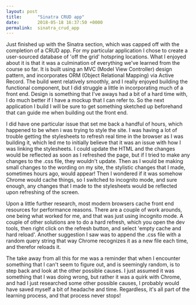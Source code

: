 ```yaml
---
layout: post
title:      "Sinatra CRUD app"
date:       2018-05-18 16:37:50 +0000
permalink:  sinatra_crud_app
---
```



Just finished up with the Sinatra section, which was capped off with the completion of a CRUD app.  For my particular application I chose to create a user-sourced database of 'off the grid' hotspring locations.  What I enjoyed about it is that it was a culmination of everything we've learned from the course so far.  It is built using an MVC (Model View Controller) design pattern, and incorporates ORM (Object Relational Mapping) via Active Record. The build went relatively smoothly, and I really enjoyed building the functional component, but I did struggle a little in incorporating much of a front end.  Design is something that I've aways had a bit of a hard time with, I do much better if I have a mockup that I can refer to.  So the next application I build I will be sure to get something sketched up beforehand that can guide me when building out the front end.

I did have one particular issue that set me back a handful of hours, which happened to be when i was trying to style the site.  I was having a lot of trouble getting the stylesheets to refresh real time in the browser as I was building it, which led me to initially believe that it was an issue with how I was linking the stylesheets.  I could update the HTML and the changes would be reflected as soon as I refreshed the page, but if I tried to make any changes to the .css file,  they wouldn't update.  Then as I would be making small changes to the wording on my site, the stylistic changes that I made, sometimes hours ago, would appear!  Then I wondered if it was somehow Chrome would cache things, so I switched to incognito mode, and sure enough, any changes that I made to the stylesheets would be reflected upon refreshing of the screen. 

Upon a little further research, most modern browsers cache front end resources for performance reasons.  There are a couple of work arounds, one being what worked for me, and that was just using incognito mode.  A couple of other solutions are to do a hard refresh, which you open the dev tools, then right click on the refresh button, and select 'empty cache and hard reload'. Another suggestion I saw was to append the .css file with a random query string that way Chrome recognizes it as a new file each time, and therefor reloads it.  

The take away from all this for me was a reminder that when I encounter something that I can't seem to figure out, and is seemingly random, is to step back and look at the other possible causes.  I just assumed it was something that I was doing wrong, but rather it was a quirk with Chrome, and had I just researched some other possible causes, I probably would have saved myself a bit of headache and time.  Regardless, it's all part of the learning process, and that process never stops!




